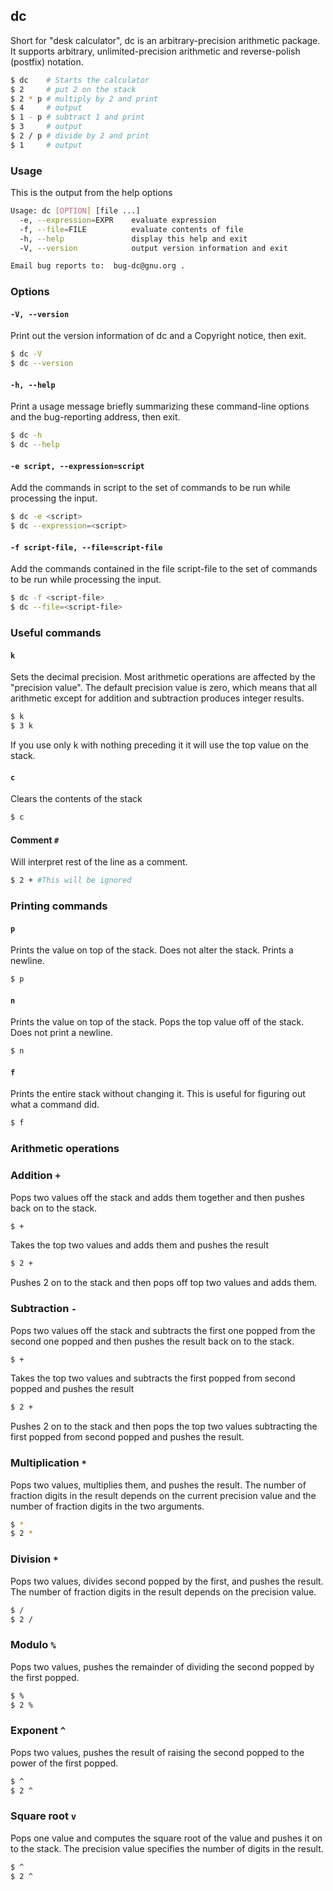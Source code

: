 ---
---

dc
-------

Short for "desk calculator", dc is an arbitrary-precision arithmetic package.
It supports arbitrary, unlimited-precision arithmetic and reverse-polish (postfix) notation.

~~~ bash
$ dc    # Starts the calculator
$ 2     # put 2 on the stack
$ 2 * p # multiply by 2 and print
$ 4     # output
$ 1 - p # subtract 1 and print
$ 3     # output
$ 2 / p # divide by 2 and print
$ 1     # output
~~~

<!--more-->

### Usage
This is the output from the help options

~~~ bash
Usage: dc [OPTION] [file ...]
  -e, --expression=EXPR    evaluate expression
  -f, --file=FILE          evaluate contents of file
  -h, --help               display this help and exit
  -V, --version            output version information and exit

Email bug reports to:  bug-dc@gnu.org .
~~~


### Options

#### `-V, --version`

Print out the version information of dc and a Copyright notice, then exit.

~~~ bash
$ dc -V
$ dc --version
~~~

#### `-h, --help`

Print a usage message briefly summarizing these command-line options and the bug-reporting address, then exit.

~~~ bash
$ dc -h
$ dc --help
~~~

#### `-e script, --expression=script`

Add the commands in script to the set of commands to be run while processing the input.

~~~ bash
$ dc -e <script>
$ dc --expression=<script>
~~~

#### `-f script-file, --file=script-file`

Add the commands contained in the file script-file to the set of commands to be run while processing the input.

~~~ bash
$ dc -f <script-file>
$ dc --file=<script-file>
~~~

### Useful commands

#### `k`

Sets the decimal precision. Most arithmetic operations are affected by the "precision value". The default precision value is zero, which means that all arithmetic except for addition and subtraction produces integer results.

~~~ bash
$ k
$ 3 k
~~~

If you use only k with nothing preceding it it will use the top value on the stack.

#### `c`

Clears the contents of the stack

~~~ bash
$ c
~~~

#### Comment `#`

Will interpret rest of the line as a comment.

~~~ bash
$ 2 + #This will be ignored
~~~


### Printing commands

#### `p`

Prints the value on top of the stack. Does not alter the stack. Prints a newline.

~~~ bash
$ p
~~~

#### `n`

Prints the value on top of the stack. Pops the top value off of the stack. Does not print a newline.

~~~ bash
$ n
~~~

#### `f`

Prints the entire stack without changing it. This is useful for figuring out what a command did.

~~~ bash
$ f
~~~

### Arithmetic operations

### Addition `+`

Pops two values off the stack and adds them together and then pushes back on to the stack.

~~~ bash
$ +
~~~
Takes the top two values and adds them and pushes the result

~~~ bash
$ 2 +
~~~
Pushes 2 on to the stack and then pops off top two values and adds them.

### Subtraction `-`

Pops two values off the stack and subtracts the first one popped from the second one popped and then pushes the result back on to the stack.

~~~ bash
$ +
~~~
Takes the top two values and subtracts the first popped from second popped and pushes the result

~~~ bash
$ 2 +
~~~
Pushes 2 on to the stack and then pops the top two values subtracting the first popped from second popped and pushes the result.

### Multiplication `*`

Pops two values, multiplies them, and pushes the result. The number of fraction digits in the result depends on the current precision value and the number of fraction digits in the two arguments.

~~~ bash
$ *
$ 2 *
~~~


### Division `*`

Pops two values, divides second popped by the first, and pushes the result. The number of fraction digits in the result depends on the precision value.

~~~ bash
$ /
$ 2 /
~~~

### Modulo `%`

Pops two values, pushes the remainder of dividing the second popped by the first popped.

~~~ bash
$ %
$ 2 %
~~~


### Exponent `^`

Pops two values, pushes the result of raising the second popped to the power of the first popped.

~~~ bash
$ ^
$ 2 ^
~~~


### Square root `v`

Pops one value and computes the square root of the value and pushes it on to the stack. The precision value specifies the number of digits in the result.

~~~ bash
$ ^
$ 2 ^
~~~
